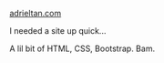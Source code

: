 
[adrieltan.com](https://adrieltan.com)

I needed a site up quick...

A lil bit of HTML, CSS, Bootstrap. Bam.
